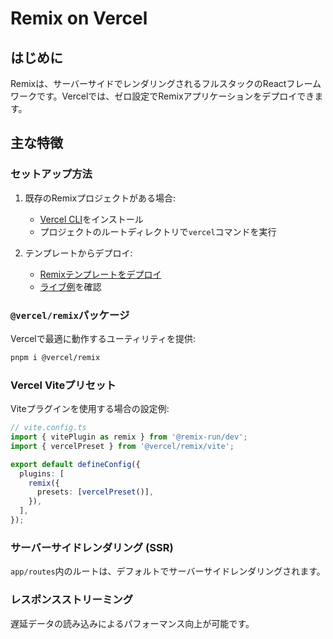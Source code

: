# Remix on Vercel

## はじめに

Remixは、サーバーサイドでレンダリングされるフルスタックのReactフレームワークです。Vercelでは、ゼロ設定でRemixアプリケーションをデプロイできます。

## 主な特徴

### セットアップ方法

1. 既存のRemixプロジェクトがある場合:
   - [Vercel CLI](/docs/cli)をインストール
   - プロジェクトのルートディレクトリで`vercel`コマンドを実行

2. テンプレートからデプロイ:
   - [Remixテンプレートをデプロイ](/new/clone?repository-url=https%3A%2F%2Fgithub.com%2Fvercel%2Fvercel%2Ftree%2Fmain%2Fexamples%2Fremix)
   - [ライブ例](https://remix-run-template.vercel.app)を確認

### `@vercel/remix`パッケージ

Vercelで最適に動作するユーティリティを提供:

```bash
pnpm i @vercel/remix
```

### Vercel Viteプリセット

Viteプラグインを使用する場合の設定例:

```typescript
// vite.config.ts
import { vitePlugin as remix } from '@remix-run/dev';
import { vercelPreset } from '@vercel/remix/vite';

export default defineConfig({
  plugins: [
    remix({
      presets: [vercelPreset()],
    }),
  ],
});
```

### サーバーサイドレンダリング (SSR)

`app/routes`内のルートは、デフォルトでサーバーサイドレンダリングされます。

### レスポンスストリーミング

遅延データの読み込みによるパフォーマンス向上が可能です。

